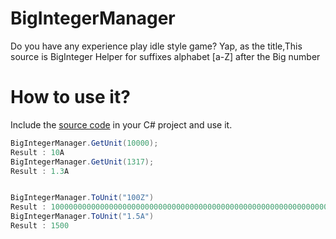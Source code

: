 # BigIntegerManager

 Do you have any experience play idle style game? 
 Yap, as the title,This source is BigInteger Helper for suffixes alphabet [a-Z] after the Big number

# How to use it?
Include the [source code](https://github.com/shlifedev/BIgIntegerManager/blob/main/BigIntegerManager.cs) in your C# project and use it.

```cs
BigIntegerManager.GetUnit(10000); 
Result : 10A
BigIntegerManager.GetUnit(1317); 
Result : 1.3A


BigIntegerManager.ToUnit("100Z")
Result : 100000000000000000000000000000000000000000000000000000000000000000000000000000000000 
BigIntegerManager.ToUnit("1.5A")
Result : 1500
```
